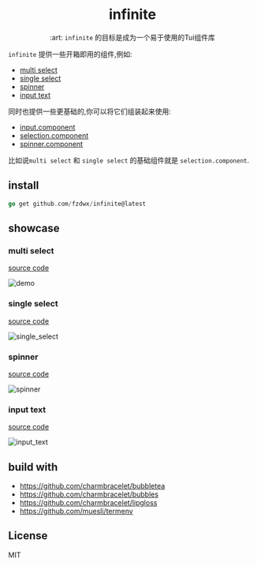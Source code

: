 <div align="center">
<h1>infinite</h1>
:art: <code>infinite</code> 的目标是成为一个易于使用的Tui组件库
</div>

`infinite` 提供一些开箱即用的组件,例如:

- [multi select](https://github.com/fzdwx/infinite#multi-select)
- [single select](https://github.com/fzdwx/infinite#single-select)
- [spinner](https://github.com/fzdwx/infinite#spinner)
- [input text](https://github.com/fzdwx/infinite#input-text)

同时也提供一些更基础的,你可以将它们组装起来使用:

- [input.component](https://github.com/fzdwx/infinite/blob/main/components/input/component.go)
- [selection.component](https://github.com/fzdwx/infinite/blob/main/components/selection/component.go)
- [spinner.component](https://github.com/fzdwx/infinite/blob/main/components/spinner/component.go)

比如说`multi select` 和 `single select` 的基础组件就是 `selection.component`.

## install

```go
go get github.com/fzdwx/infinite@latest
```

## showcase

### multi select

[source code](https://github.com/fzdwx/infinite/blob/main/examples/mutil_select/main.go)

![demo](https://user-images.githubusercontent.com/65269574/182607109-c5969485-4a21-4086-8476-bdb361a7e779.gif)

### single select

[source code](https://github.com/fzdwx/infinite/blob/main/examples/single_select/main.go)

![single_select](https://user-images.githubusercontent.com/65269574/182606494-3462614c-3ffc-49de-884c-5cfa8685aed3.gif)

### spinner

[source code](https://github.com/fzdwx/infinite/blob/main/examples/spinner/main.go)

![spinner](https://user-images.githubusercontent.com/65269574/182842629-6c80daab-5bde-467f-9691-ed2731aeb419.gif)

### input text

[source code](https://github.com/fzdwx/infinite/blob/main/examples/input/main.go)

![input_text](https://user-images.githubusercontent.com/65269574/182850907-4b1c8e03-e008-40a2-804e-73cbfcba0c70.gif)

## build with

- https://github.com/charmbracelet/bubbletea
- https://github.com/charmbracelet/bubbles
- https://github.com/charmbracelet/lipgloss
- https://github.com/muesli/termenv

## License

MIT